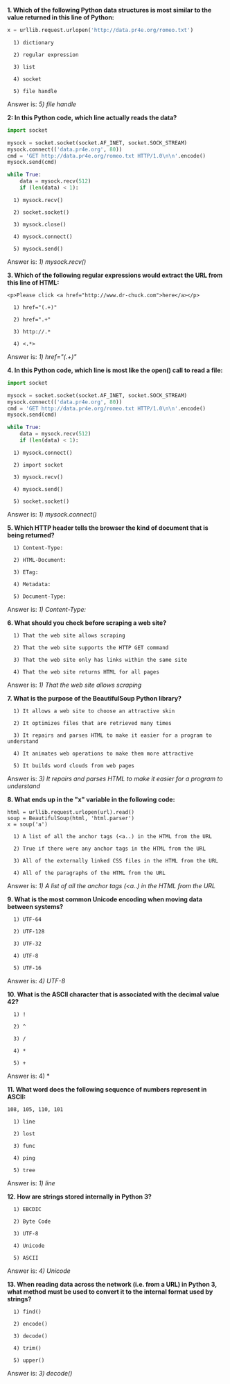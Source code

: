 **1. Which of the following Python data structures is most similar to the value returned in this line of Python:**
```Python
x = urllib.request.urlopen('http://data.pr4e.org/romeo.txt')
```
```
  1) dictionary

  2) regular expression

  3) list

  4) socket

  5) file handle
```
Answer is: _5) file handle_

**2: In this Python code, which line actually reads the data?**
```Python
import socket

mysock = socket.socket(socket.AF_INET, socket.SOCK_STREAM)
mysock.connect(('data.pr4e.org', 80))
cmd = 'GET http://data.pr4e.org/romeo.txt HTTP/1.0\n\n'.encode()
mysock.send(cmd)

while True:
    data = mysock.recv(512)
    if (len(data) < 1):
```
```
  1) mysock.recv()

  2) socket.socket()

  3) mysock.close()

  4) mysock.connect()

  5) mysock.send()
```
Answer is: _1) mysock.recv()_

**3. Which of the following regular expressions would extract the URL from this line of HTML:**
```
<p>Please click <a href="http://www.dr-chuck.com">here</a></p>
```
```
  1) href="(.+)"

  2) href=".+"

  3) http://.*

  4) <.*>
```
Answer is: _1) href="(.+)"_

**4. In this Python code, which line is most like the open() call to read a file:**
```Python
import socket

mysock = socket.socket(socket.AF_INET, socket.SOCK_STREAM)
mysock.connect(('data.pr4e.org', 80))
cmd = 'GET http://data.pr4e.org/romeo.txt HTTP/1.0\n\n'.encode()
mysock.send(cmd)

while True:
    data = mysock.recv(512)
    if (len(data) < 1):
```
```
  1) mysock.connect()

  2) import socket

  3) mysock.recv()

  4) mysock.send()

  5) socket.socket()
```
Answer is: _1) mysock.connect()_

**5. Which HTTP header tells the browser the kind of document that is being returned?**
```
  1) Content-Type:

  2) HTML-Document:

  3) ETag:

  4) Metadata:

  5) Document-Type:
```
Answer is: _1) Content-Type:_

**6. What should you check before scraping a web site?**
```
  1) That the web site allows scraping

  2) That the web site supports the HTTP GET command

  3) That the web site only has links within the same site

  4) That the web site returns HTML for all pages
```
Answer is: _1) That the web site allows scraping_

**7. What is the purpose of the BeautifulSoup Python library?**
```
  1) It allows a web site to choose an attractive skin

  2) It optimizes files that are retrieved many times

  3) It repairs and parses HTML to make it easier for a program to understand

  4) It animates web operations to make them more attractive

  5) It builds word clouds from web pages
```
Answer is: _3) It repairs and parses HTML to make it easier for a program to understand_

**8. What ends up in the "x" variable in the following code:**
```
html = urllib.request.urlopen(url).read()
soup = BeautifulSoup(html, 'html.parser')
x = soup('a')
```
```
  1) A list of all the anchor tags (<a..) in the HTML from the URL

  2) True if there were any anchor tags in the HTML from the URL

  3) All of the externally linked CSS files in the HTML from the URL

  4) All of the paragraphs of the HTML from the URL
```
Answer is: _1) A list of all the anchor tags (<a..) in the HTML from the URL_

**9. What is the most common Unicode encoding when moving data between systems?**
```
  1) UTF-64

  2) UTF-128

  3) UTF-32

  4) UTF-8

  5) UTF-16
```
Answer is: _4) UTF-8_

**10. What is the ASCII character that is associated with the decimal value 42?**
```
  1) !

  2) ^

  3) /

  4) *

  5) +
```
Answer is: 4) *

**11. What word does the following sequence of numbers represent in ASCII:**
```
108, 105, 110, 101
```
```
  1) line

  2) lost

  3) func

  4) ping

  5) tree
```
Answer is: _1) line_

**12. How are strings stored internally in Python 3?**
```
  1) EBCDIC

  2) Byte Code

  3) UTF-8

  4) Unicode

  5) ASCII
```
Answer is: _4) Unicode_

**13. When reading data across the network (i.e. from a URL) in Python 3, what method must be used to convert it to the internal format used by strings?**
```
  1) find()

  2) encode()

  3) decode()

  4) trim()

  5) upper()
```
Answer is: _3) decode()_
